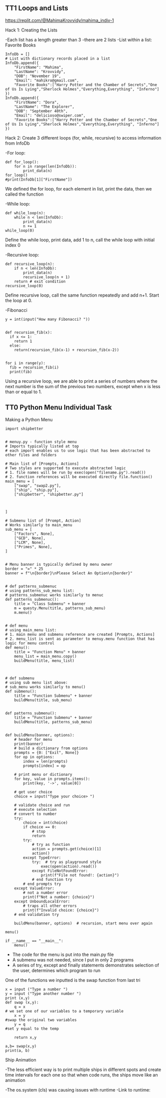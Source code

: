 ## TT1 Loops and Lists
https://replit.com/@MahimaKrovvidy/mahima_indiv-1





Hack 1: Creating the Lists

-Each list has a length greater than 3
-there are 2 lists
-List within a list: Favorite Books

```
InfoDb = []
# List with dictionary records placed in a list
InfoDb.append({
    "FirstName": "Mahima",
    "LastName": "Krovvidy",
    "DOB": "November 19",
    "Email": "mahikro@gmail.com",
    "Favorite Books":["Harry Potter and the Chamber of Secrets","One of Us Is Lying","Sherlock Holmes","Everything,Everything", "Inferno"]
})
InfoDb.append({
    "FirstName": "Dora",
    "LastName": "The Explorer",
    "DOB": "September 40th",
    "Email": "delicioso@swiper.com",
    "Favorite Books":["Harry Potter and the Chamber of Secrets","One of Us Is Lying","Sherlock Holmes","Everything,Everything", "Inferno"]
})
```


Hack 2: Create 3 different loops (for, while, recursive) to access information from InfoDb

-For loop:

```
def for_loop():
    for n in range(len(InfoDb)):
        print_data(n)
for_loop()
#print(InfoDb[1]["FirstName"])
```
We defined the for loop, for each element in list, print the data, then we called the function

-While loop:

```
def while_loop(n):
    while n < len(InfoDb):
        print_data(n)
        n += 1
while_loop(0)
```
Define the while loop, print data, add 1 to n, call the while loop with initial index 0

-Recursive loop:

```
def recursive_loop(n):
    if n < len(InfoDb):
        print_data(n)
        recursive_loop(n + 1)
    return # exit condition
recursive_loop(0)
```
Define recursive loop, call the same function repeatedly and add n+1. Start the loop at 0.

-Fibonacci
```
y = int(input("How many Fibonacci? "))


def recursion_fib(x):
  if x <= 1:
    return 1
  else:
    return(recursion_fib(x-1) + recursion_fib(x-2))


for i in range(y):
  fib = recursion_fib(i)
  print(fib)
```
Using a recursive loop, we are able to print a series of numbers where the next number is the sum of the previous two numbers, except when x is less than or equal to 1. 

## TT0 Python Menu Individual Task

Making a Python Menu

```
import shipbetter


# menuy.py - function style menu
# Imports typically listed at top
# each import enables us to use logic that has been abstracted to other files and folders

# Main list of [Prompts, Actions]
# Two styles are supported to execute abstracted logic
# 1. file names will be run by exec(open("filename.py").read())
# 2. function references will be executed directly file.function()
main_menu = [
    ["swap", "swap2.py"],
    ["ship", "ship.py"],
    ["shipbetter", "shipbetter.py"]
  

    
]

# Submenu list of [Prompt, Action]
# Works similarly to main_menu
sub_menu = [
    ["Factors", None],
    ["GCD", None],
    ["LCM", None],
    ["Primes", None],
]


# Menu banner is typically defined by menu owner
border = "=" * 25
banner = f"\n{border}\nPlease Select An Option\n{border}"


# def patterns_submenuc
# using patterns_sub_menu list:
# patterns_submenuc works similarly to menuc
def patterns_submenuc():
    title = "Class Submenu" + banner
    m = questy.Menu(title, patterns_sub_menu)
    m.menu()


# def menu
# using main_menu list:
# 1. main menu and submenu reference are created [Prompts, Actions]
# 2. menu_list is sent as parameter to menuy.menu function that has logic for menu control
def menu():
    title = "Function Menu" + banner
    menu_list = main_menu.copy()
    buildMenu(title, menu_list)



# def submenu
# using sub menu list above:
# sub_menu works similarly to menu()
def submenu():
    title = "Function Submenu" + banner
    buildMenu(title, sub_menu)


def patterns_submenu():
    title = "Function Submenu" + banner
    buildMenu(title, patterns_sub_menu)


def buildMenu(banner, options):
    # header for menu
    print(banner)
    # build a dictionary from options
    prompts = {0: ["Exit", None]}
    for op in options:
        index = len(prompts)
        prompts[index] = op

    # print menu or dictionary
    for key, value in prompts.items():
        print(key, '->', value[0])

    # get user choice
    choice = input("Type your choice> ")

    # validate choice and run
    # execute selection
    # convert to number
    try:
        choice = int(choice)
        if choice == 0:
            # stop
            return
        try:
            # try as function
            action = prompts.get(choice)[1]
            action()
        except TypeError:
            try:  # try as playground style
                exec(open(action).read())
            except FileNotFoundError:
                print(f"File not found!: {action}")
            # end function try
        # end prompts try
    except ValueError:
        # not a number error
        print(f"Not a number: {choice}")
    except UnboundLocalError:
        # traps all other errors
        print(f"Invalid choice: {choice}")
    # end validation try

    buildMenu(banner, options)  # recursion, start menu over again

menu()

if __name__ == "__main__":
    menu()
```
- The code for the menu is put into the main.py file
- A submenu was not needed, since I put in only 2 programs
- A series of try, except and finally statements demonstrates selection of the user, determines which program to run

One of the functions we inputted is the swap function from last tri

```
x = input ("Type a number ")
y = input ("Type another number ")
print (x,y)
def swap (x,y):
    q = x
# we set one of our variables to a temporary variable
    x = y
#swap the original two variables
    y = q
#set y equal to the temp

    return x,y

a,b= swap(x,y)
print(a, b)

```

Ship Animation

-The less efficient way is to print multiple ships in different spots and create time intervals for each one so that when code runs, the ships move like an animation

-The os.system (cls) was causing issues with runtime
-Link to runtime: 
